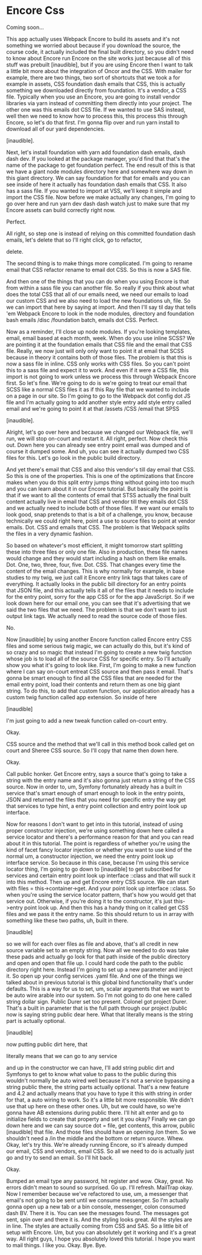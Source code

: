 # Encore Css

Coming soon...

This app actually uses Webpack Encore to build its assets and it's not something we
worried about because if you download the source, the course code, it actually
included the final built directory, so you didn't need to know about Encore run
Encore on the site works just because all of this stuff was prebuilt [inaudible], but
if you are using Encore then I want to talk a little bit more about the integration
of Oncor and the CSS. With mailer for example, there are two things, two sort of
shortcuts that we took a for example in assets, CSS foundation dash emails that CSS,
this is actually something we downloaded directly from foundation. It's a vendor, a
CSS file. Typically when you use an Encore, you are going to install vendor libraries
via yarn instead of committing them directly into your project. The other one was
this emails dot CSS file. If we wanted to use SAS instead, well then we need to know
how to process this, this process this through Encore, so let's do that first. I'm
gonna flip over and run yarn install to download all of our yard dependencies.

[inaudible].

Next, let's install foundation with yarn add foundation dash emails, dash dash dev.
If you looked at the package manager, you'd find that that's the name of the package
to get foundation perfect. The end result of this is that we have a giant node
modules directory here and somewhere way down in this giant directory. We can say
foundation for that for emails and you can see inside of here it actually has
foundation dash emails that CSS. It also has a sass file. If you wanted to import at
VSS, we'll keep it simple and import the CSS file. Now before we make actually any
changes, I'm going to go over here and run yarn dev dash dash watch just to make sure
that my Encore assets can build correctly right now.

Perfect.

All right, so step one is instead of relying on this committed foundation dash
emails, let's delete that so I'll right click, go to refactor,

delete.

The second thing is to make things more complicated. I'm going to rename email that
CSS refactor rename to email dot CSS. So this is now a SAS file.

And then one of the things that you can do when you using Encore is that from within
a sass file you can another file. So really if you think about what does the total
CSS that all of our emails need, we need our emails to load our custom CSS and we
also need to load the new foundations uh, file. So we can import that here by saying
at import. And then I'll say til day that tells 'em Webpack Encore to look in the
node modules, directory and foundation bash emails /disc /foundation batch, emails
dot CSS. Perfect.

Now as a reminder, I'll close up node modules. If you're looking templates, email,
email based at each month, week. When do you use inline SCSS? We are pointing it at
the foundation emails that CSS file and the email that CSS file. Really, we now just
will only only want to point it at email that SCSS because in theory it contains both
of those files. The problem is that this is now a sass file in inline. CSS only works
with CSS files. So you can't point this to a sass file and expect it to work. And
even if it were a CSS file, this import is not going to work unless we process this
through Webpack Encore first. So let's fine. We're going to do is we're going to
treat our email that SCSS like a normal CSS files it as if this Ray file that we
wanted to include on a page in our site. So I'm going to go to the Webpack dot config
dot JS file and I'm actually going to add another style entry add style entry called
email and we're going to point it at that /assets /CSS /email that SPSS

[inaudible].

Alright, let's go over here and because we changed our Webpack file, we'll run, we
will stop on-court and restart it. All right, perfect. Now check this out. Down here
you can already see entry point email was dumped and of course it dumped some. And
uh, you can see it actually dumped two CSS files for this. Let's go look in the
public build directory.

And yet there's email that CSS and also this vendor's till day email that CSS. So
this is one of the properties. This is one of the optimizations that Encore makes
when you do this split entry jumps thing without going into too much and you can
learn about it in our Encore tutorial. But basically the point is that if we want to
all the contents of email that STSS actually the final built content actually live in
email that CSS and vendor till they emails dot CSS and we actually need to include
both of those files. If we want our emails to look good, snap pretends to that is a
bit of a challenge, you know, because technically we could right here, point a use to
source files to point at vendor emails. Dot. CSS and emails that CSS. The problem is
that Webpack splits the files in a very dynamic fashion.

So based on whatever's most efficient, it might tomorrow start splitting these into
three files or only one file. Also in production, these file names would change and
they would start including a hash on them like emails. Dot. One, two, three, four,
five. Dot. CSS. That changes every time the content of the email changes. This is why
normally for example, in base studies to my twig, we just call it Encore entry link
tags that takes care of everything. It actually looks in the public bill directory
for an entry points that JSON file, and this actually tells it all of the files that
it needs to include for the entry point, sorry for the app CSS or for the app
JavaScript. So if we look down here for our email one, you can see that it's
advertising that we said the two files that we need. The problem is that we don't
want to just output link tags. We actually need to read the source code of those
files.

No.

Now [inaudible] by using another Encore function called Encore entry CSS files and
some serious twig magic, we can actually do this, but it's kind of so crazy and so
magic that instead I'm going to create a new twig function whose job is to load all
of the source CSS for specific entry. So I'll actually show you what it's going to
look like. First, I'm going to make a new function where I can say on-court entreat
CSS source and then pass it email. That's gonna be smart enough to find all the CSS
files that are needed for the email entry point, load their contents and return them
as one big giant string. To do this, to add that custom function, our application
already has a custom twig function called app extension. So inside of here

[inaudible]

I'm just going to add a new tweak function called on-court entry.

Okay.

CSS source and the method that we'll call in this method book called get on court and
Sheree CSS source. So I'll copy that name then down here.

Okay.

Call public honker. Get Encore entry, says a source that's going to take a string
with the entry name and it's also gonna just return a string of the CSS source. Now
in order to, um, Symfony fortunately already has a built in service that's smart
enough of smart enough to look in the entry points, JSON and returned the files that
you need for specific entry the way get that services to type hint, a entry point
collection and entry point look up interface.

Now for reasons I don't want to get into in this tutorial, instead of using proper
constructor injection, we're using something down here called a service locator and
there's a performance reason for that and you can read about it in this tutorial. The
point is regardless of whether you're using the kind of facet fancy locator injection
or whether you want to use kind of the normal um, a constructor injection, we need
the entry point look up interface service. So because in this case, because I'm using
this service locator thing, I'm going to go down to [inaudible] to get subscribed for
services and certain entry point look up interface ::class and that will suck it into
this method. Then up and get Encore entry CSS source. We can start with files =
this->container->get. And your point look up interface ::class. So when you're using
the service locator pattern, that's how you would get that service out. Otherwise, if
you're doing it to the constructor, it's just this->entry point look up. And then
this has a handy thing on it called get CSS files and we pass it the entry name. So
this should return to us in array with something like these two paths, uh, built in
there.

[inaudible]

so we will for each over files as file and above, that's all credit in new source
variable set to an empty string. Now all we needed to do was take these pads and
actually go look for that path inside of the public directory and open and open that
file up. I could hard code the path to the public directory right here. Instead I'm
going to set up a new parameter and inject it. So open up your config services .yaml
file. And one of the things we talked about in previous tutorial is this global bind
functionality that's under defaults. This is a way for us to set, um, scalar
arguments that we want to be auto wire arable into our system. So I'm not going to do
one here called string dollar sign. Public Durer set too present. Colonel got project
Durer. That's a built in parameter that is the full path through our project /public
now is saying string public dear here. What that literally means is the string part
is actually optional.

[inaudible]

now putting public dirt here, that

literally means that we can go to any service

and up in the constructor we can have, I'll add string public dirt and Symfonys to
get to know what value to pass to the public during this wouldn't normally be auto
wired well because it's not a service bypassing a string public there, the string
parts actually optional. That's a new feature and 4.2 and actually means that you
have to type it this with string in order for that, a auto wiring to work. So it's a
little bit more responsible. We didn't use that up here on these other ones. Uh, but
we could have, so we're gonna have AB extensions during public there. I'll hit alt
enter and go to initialize fields to create that property and set it you okay?
Finally we can go down here and we can say source dot = file, get contents, this
arrow, public [inaudible] that file. And those files should have an opening /on them.
So we shouldn't need a /in the middle and the bottom or return source. Whew. Okay,
let's try this. We're already running Encore, so it's already dumped our email, CSS
and vendors, email CSS. So all we need to do is actually just go and try to send an
email. So I'll hit back.

Okay.

Bumped an email type any password, hit register and wow. Okay, great. No errors
didn't mean to sound so surprised. Go up. I'll refresh. MailTrap okay. Now I remember
because we've refactored to use, um, a messenger that email's not going to be sent
until we consume messenger. So I'm actually gonna open up a new tab or a bin console,
messenger, colon consumed dash BV. There it is. You can see the messages found. The
messages got sent, spin over and there it is. And the styling looks great. All the
styles are in line. The styles are actually coming from CSS and SAS. So a little bit
of setup with Encore. Um, but you can absolutely get it working and it's a great way.
All right guys, I hope you absolutely loved this tutorial. I hope you want to mail
things. I like you. Okay. Bye. Bye.